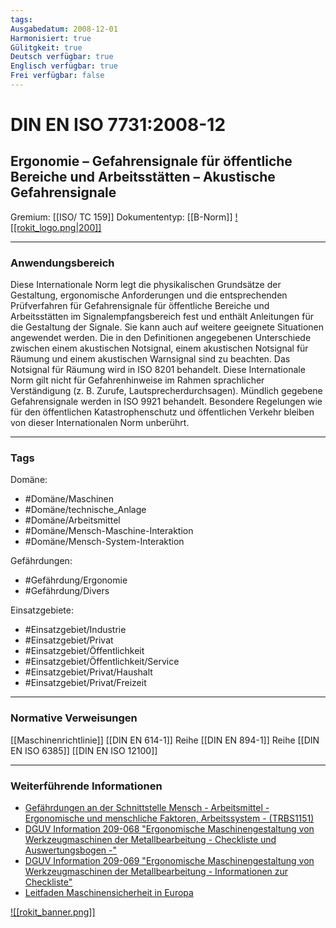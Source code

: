 ```yaml
---
tags:
Ausgabedatum: 2008-12-01
Harmonisiert: true
Gülitgkeit: true
Deutsch verfügbar: true
Englisch verfügbar: true
Frei verfügbar: false
---
```


# DIN EN ISO 7731:2008-12
## Ergonomie – Gefahrensignale für öffentliche Bereiche und Arbeitsstätten – Akustische Gefahrensignale


Gremium: [[ISO/ TC 159]]
Dokumententyp: [[B-Norm]]
[![[rokit_logo.png|200]]](https://public-robots.de/)

***
### Anwendungsbereich
Diese Internationale Norm legt die physikalischen Grundsätze der Gestaltung, ergonomische Anforderungen und die entsprechenden Prüfverfahren für Gefahrensignale für öffentliche Bereiche und Arbeitsstätten im Signalempfangsbereich fest und enthält Anleitungen für die Gestaltung der Signale. Sie kann auch auf weitere geeignete Situationen angewendet werden.
Die in den Definitionen angegebenen Unterschiede zwischen einem akustischen Notsignal, einem akustischen Notsignal für Räumung und einem akustischen Warnsignal sind zu beachten. Das Notsignal für Räumung wird in ISO 8201 behandelt.
Diese Internationale Norm gilt nicht für Gefahrenhinweise im Rahmen sprachlicher Verständigung (z. B. Zurufe, Lautsprecherdurchsagen). Mündlich gegebene Gefahrensignale werden in ISO 9921 behandelt. 
Besondere Regelungen wie für den öffentlichen Katastrophenschutz und öffentlichen Verkehr bleiben von dieser Internationalen Norm unberührt.

***
### Tags

Domäne:
- #Domäne/Maschinen 
- #Domäne/technische_Anlage
- #Domäne/Arbeitsmittel
- #Domäne/Mensch-Maschine-Interaktion
- #Domäne/Mensch-System-Interaktion

Gefährdungen:
- #Gefährdung/Ergonomie 
- #Gefährdung/Divers 

Einsatzgebiete:
- #Einsatzgebiet/Industrie 
- #Einsatzgebiet/Privat 
- #Einsatzgebiet/Öffentlichkeit 
- #Einsatzgebiet/Öffentlichkeit/Service
- #Einsatzgebiet/Privat/Haushalt
- #Einsatzgebiet/Privat/Freizeit

***
### Normative Verweisungen

[[Maschinenrichtlinie]]
[[DIN EN 614-1]] Reihe
[[DIN EN 894-1]] Reihe
[[DIN EN ISO 6385]]
[[DIN EN ISO 12100]]

***
### Weiterführende Informationen


- [Gefährdungen an der Schnittstelle Mensch - Arbeitsmittel - Ergonomische und menschliche Faktoren, Arbeitssystem - (TRBS1151)](https://www.baua.de/DE/Angebote/Regelwerk/TRBS/TRBS-1151) 
- [DGUV Information 209-068 "Ergonomische Maschinengestaltung von Werkzeugmaschinen der Metallbearbeitung - Checkliste und Auswertungsbogen -" ](https://publikationen.dguv.de/regelwerk/dguv-informationen/753/ergonomische-maschinengestaltung-von-werkzeugmaschinen-der-metallbearbeitung-checkliste-und-auswer)
- [DGUV Information 209-069 "Ergonomische Maschinengestaltung von Werkzeugmaschinen der Metallbearbeitung - Informationen zur Checkliste" ](https://publikationen.dguv.de/widgets/pdf/download/article/754)
- [Leitfaden Maschinensicherheit in Europa](https://www.dinmedia.de/de/publikation/leitfaden-maschinensicherheit/3715398)


[![[rokit_banner.png]]](https://public-robots.de/)

